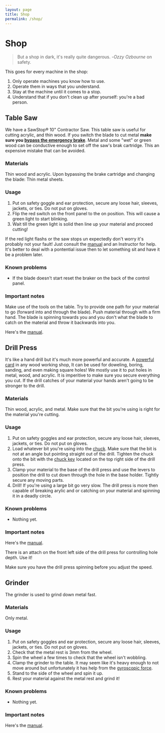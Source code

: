 ```yaml
---
layout: page
title: Shop
permalink: /shop/
---
```


# Shop

> But a shop in dark, it's really quite dangerous.
> -*Ozzy Ozbourne* on safety.

This goes for every machine in the shop: 

1. Only operate machines you know how to use.
2. Operate them in ways that you understand.
3. Stay at the machine until it comes to a stop.
4. Understand that if you don't clean up after yourself: you're a bad person.

## Table Saw

We have a SawStop® 10" Contractor Saw. This table saw is useful for cutting acrylic, and thin wood. If you switch the blade to cut metal **make sure you [bypass the emergency brake](https://www.youtube.com/watch?v=k4WKuStm_ts)**. Metal and some "wet" or green wood can be conductive enough to set off the saw's brak cartridge. This an expensive mistake that can be avoided.

### Materials

Thin wood and acrylic. Upon bypassing the brake cartridge and changing the blade: Thin metal sheets.

### Usage

1. Put on safety goggle and ear protection, secure any loose hair, sleeves, jackets, or ties. Do not put on gloves.
2. Flip the red switch on the front panel to the on position. This will cause a green light to start blinking.
3. Wait till the green light is solid then line up your material and proceed cutting!

If the red light flashs or the saw stops un expectedly don't worry it's probably not your fault! Just consult the [manual](https://www.sawstop.com/images/uploads/manuals/Manual_CNS.pdf) and an Instructor for help. It's better to deal with a pontential issue then to let something sit and have it be a problem later.

### Known problems

* If the blade doesn't start reset the braker on the back of the control panel.

### Important notes

Make use of the tools on the table. Try to provide one path for your material to go (forward into and through the blade). Push material through with a firm hand. The blade is spinning towards you and you don't what the blade to catch on the material and throw it backwards into you.

Here's the [manual](https://www.sawstop.com/images/uploads/manuals/Manual_CNS.pdf).

## Drill Press

It's like a hand drill but it's much more powerful and accurate. A [powerful card](https://www.thesprucecrafts.com/using-a-drill-press-for-woodworking-3537027) in any wood working shop, It can be used for doweling, boring, sanding, and even making square holes! We mostly use it to put holes in metal, wood, and acrylic. It is imperitive to make sure you secure everything you cut. If the drill catches of your material your hands aren't going to be stronger to the drill.

### Materials

Thin wood, acrylic, and metal. Make sure that the bit you're using is right for the material you're cutting. 

### Usage

1. Put on safety goggles and ear protection, secure any loose hair, sleeves, jackets, or ties. Do not put on gloves.
2. Load whatever bit you're using into the [chuck](https://en.wikipedia.org/wiki/Chuck_(engineering)). Make sure that the bit is not at an angle but pointing straight out of the drill. Tighten the chuck onto the bit with the [chuck key](http://www.abmtools.com/product/drill-chuck-keys/) located on the top right side of the drill press.
3. Clamp your material to the base of the drill press and use the levers to position the drill to cut down through the hole in the base holder. Tightly secure any moving parts.
4. Drill! If you're using a large bit go very slow. The drill press is more then capable of breaking arylic and or catching on your material and spinning it in a deadly circle.

### Known problems

* Nothing yet.

### Important notes

Here's the [manual](https://www.manualslib.com/manual/1193321/Wen-4214.html).

There is an attach on the front left side of the drill press for controlling hole depth. Use it!

Make sure you have the drill press spinning before you adjust the speed.

## Grinder

The grinder is used to grind down metal fast.

### Materials

Only metal.

### Usage

1. Put on safety goggles and ear protection, secure any loose hair, sleeves, jackets, or ties. Do not put on gloves.
2. Check that the metal rest is 3mm from the wheel.
3. Spin the wheel a few times to check that the wheel isn't wobbling.
4. Clamp the grinder to the table. It may seem like it's heavy enough to not move around but unfortunately it has help from the [gyroscopic force](https://www.youtube.com/watch?v=GeyDf4ooPdo&disable_polymer=true).
5. Stand to the side of the wheel and spin it up.
6. Rest your material against the metal rest and grind it!

### Known problems

* Nothing yet.

### Important notes

Here's the [manual](https://images.homedepot-static.com/catalog/pdfImages/ad/ad18f3d3-6d5b-4745-a304-54191eb9490d.pdf).
